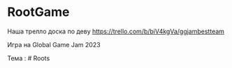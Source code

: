 # RootGame

Наша трелло доска по деву https://trello.com/b/biV4kgVa/ggjambestteam

Игра на Global Game Jam 2023

Тема : # Roots
